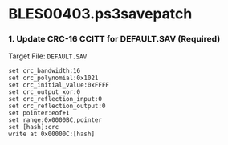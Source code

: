 # BLES00403.ps3savepatch

### 1. Update CRC-16 CCITT for DEFAULT.SAV (Required)

Target File: `DEFAULT.SAV`

```
set crc_bandwidth:16
set crc_polynomial:0x1021
set crc_initial_value:0xFFFF
set crc_output_xor:0
set crc_reflection_input:0
set crc_reflection_output:0
set pointer:eof+1
set range:0x0000BC,pointer
set [hash]:crc
write at 0x00000C:[hash]
```

